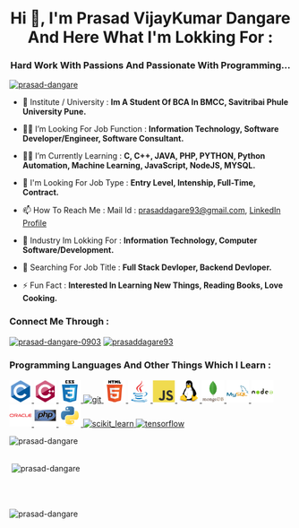 <!--### Hey I'm Prasad VijayKumar Dangare And Here What I'm Lokking For 👋



Here are some ideas to get you started:

- 🔭 Institute / University : Im A Student Of BCA In BMCC , Savitribai Phule University Pune.
- 🌱 I’m currently learning : C, C++, JAVA, PHP, PYTHON, Python Automation, Machine Learning, JavaScript, NodeJS, MYSQL, NOSQL.
- 👯 I’m looking to Work on : As Per The Requirement And Interested To Work On Above Languages Which I Learn.
- I’m looking for Job Function : Information Technology, Software Developer/Engineer, Software Consultant. 
- 💬 Industry Im Lokking For : Information Technology, Computer Software/Development. 
- Searching For Job Title : Full Stack Devloper, Frontend Devloper, Backend Devloper. 
- I'm Looking For Job Type : Entry Level, Intenship, Full-Time, Contract.
- 📫 How to reach me : [LinkedIn Profile](https://www.linkedin.com/in/prasad-dangare-0903/)
- ⚡ Fun fact : Interested In Learning New Things, Reading Books, Love Cooking.

-->

<h1 align="center">Hi 👋, I'm Prasad VijayKumar Dangare And Here What I'm Lokking For :</h1>
<h3 align="center">Hard Work With Passions And Passionate With Programming...</h3>

<p align="left"> <a href="https://github.com/ryo-ma/github-profile-trophy"><img src="https://github-profile-trophy.vercel.app/?username=prasad-dangare" alt="prasad-dangare" /></a> </p>

- 📄 Institute / University : **Im A Student Of BCA In BMCC, Savitribai Phule University Pune.**

- 👨‍💻 I’m Looking For Job Function : **Information Technology, Software Developer/Engineer, Software Consultant.**

- 👨‍💻 I’m Currently Learning : **C, C++, JAVA, PHP, PYTHON, Python Automation, Machine Learning, JavaScript, NodeJS, MYSQL.**

- 🔭 I'm Looking For Job Type : **Entry Level, Intenship, Full-Time, Contract.**

- 📫 How To Reach Me : Mail Id : prasaddagare93@gmail.com, [LinkedIn Profile](https://www.linkedin.com/in/prasad-dangare-0903/)

- 📄 Industry Im Lokking For : **Information Technology, Computer Software/Development.**

- 🌱 Searching For Job Title : **Full Stack Devloper, Backend Devloper.**

- ⚡ Fun Fact : **Interested In Learning New Things, Reading Books, Love Cooking.**

<h3 align="left">Connect Me Through : </h3>
<p align="left">
<a href="https://linkedin.com/in/prasad-dangare-0903" target="blank"><img align="center" src="https://raw.githubusercontent.com/rahuldkjain/github-profile-readme-generator/master/src/images/icons/Social/linked-in-alt.svg" alt="prasad-dangare-0903" height="30" width="40" /></a>
<a href="https://www.hackerrank.com/prasaddagare93" target="blank"><img align="center" src="https://raw.githubusercontent.com/rahuldkjain/github-profile-readme-generator/master/src/images/icons/Social/hackerrank.svg" alt="prasaddagare93" height="30" width="40" /></a>
</p>

<h3 align="left">Programming Languages And Other Things Which I Learn  : </h3>
<p align="left"> <a href="https://www.cprogramming.com/" target="_blank"> <img src="https://raw.githubusercontent.com/devicons/devicon/master/icons/c/c-original.svg" alt="c" width="40" height="40"/> </a> <a href="https://www.w3schools.com/cpp/" target="_blank"> <img src="https://raw.githubusercontent.com/devicons/devicon/master/icons/cplusplus/cplusplus-original.svg" alt="cplusplus" width="40" height="40"/> </a> <a href="https://www.w3schools.com/css/" target="_blank"> <img src="https://raw.githubusercontent.com/devicons/devicon/master/icons/css3/css3-original-wordmark.svg" alt="css3" width="40" height="40"/> </a> <a href="https://git-scm.com/" target="_blank"> <img src="https://www.vectorlogo.zone/logos/git-scm/git-scm-icon.svg" alt="git" width="40" height="40"/> </a> <a href="https://www.w3.org/html/" target="_blank"> <img src="https://raw.githubusercontent.com/devicons/devicon/master/icons/html5/html5-original-wordmark.svg" alt="html5" width="40" height="40"/> </a> <a href="https://www.java.com" target="_blank"> <img src="https://raw.githubusercontent.com/devicons/devicon/master/icons/java/java-original.svg" alt="java" width="40" height="40"/> </a> <a href="https://developer.mozilla.org/en-US/docs/Web/JavaScript" target="_blank"> <img src="https://raw.githubusercontent.com/devicons/devicon/master/icons/javascript/javascript-original.svg" alt="javascript" width="40" height="40"/> </a> <a href="https://www.linux.org/" target="_blank"> <img src="https://raw.githubusercontent.com/devicons/devicon/master/icons/linux/linux-original.svg" alt="linux" width="40" height="40"/> </a> <a href="https://www.mongodb.com/" target="_blank"> <img src="https://raw.githubusercontent.com/devicons/devicon/master/icons/mongodb/mongodb-original-wordmark.svg" alt="mongodb" width="40" height="40"/> </a> <a href="https://www.mysql.com/" target="_blank"> <img src="https://raw.githubusercontent.com/devicons/devicon/master/icons/mysql/mysql-original-wordmark.svg" alt="mysql" width="40" height="40"/> </a> <a href="https://nodejs.org" target="_blank"> <img src="https://raw.githubusercontent.com/devicons/devicon/master/icons/nodejs/nodejs-original-wordmark.svg" alt="nodejs" width="40" height="40"/> </a> <a href="https://www.oracle.com/" target="_blank"> <img src="https://raw.githubusercontent.com/devicons/devicon/master/icons/oracle/oracle-original.svg" alt="oracle" width="40" height="40"/> </a> <a href="https://www.php.net" target="_blank"> <img src="https://raw.githubusercontent.com/devicons/devicon/master/icons/php/php-original.svg" alt="php" width="40" height="40"/> </a> <a href="https://www.python.org" target="_blank"> <img src="https://raw.githubusercontent.com/devicons/devicon/master/icons/python/python-original.svg" alt="python" width="40" height="40"/> </a> <a href="https://scikit-learn.org/" target="_blank"> <img src="https://upload.wikimedia.org/wikipedia/commons/0/05/Scikit_learn_logo_small.svg" alt="scikit_learn" width="40" height="40"/> </a> <a href="https://www.tensorflow.org" target="_blank"> <img src="https://www.vectorlogo.zone/logos/tensorflow/tensorflow-icon.svg" alt="tensorflow" width="40" height="40"/> </a> </p>

<p><img align="left" src="https://github-readme-stats.vercel.app/api/top-langs?username=prasad-dangare&show_icons=true&locale=en&layout=compact" alt="prasad-dangare" /></p><br><br>


<p>&nbsp;<img align="center" src="https://github-readme-stats.vercel.app/api?username=prasad-dangare&show_icons=true&locale=en" alt="prasad-dangare" /></p><br><br>


<p><img align="center" src="https://github-readme-streak-stats.herokuapp.com/?user=prasad-dangare&" alt="prasad-dangare" /></p><br>
